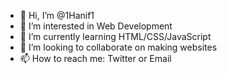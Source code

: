 - 👋 Hi, I’m @1Hanif1
- 👀 I’m interested in Web Development
- 🌱 I’m currently learning HTML/CSS/JavaScript
- 💞️ I’m looking to collaborate on making websites
- 📫 How to reach me: Twitter or Email

<!---
1Hanif1/1Hanif1 is a ✨ special ✨ repository because its `README.md` (this file) appears on your GitHub profile.
You can click the Preview link to take a look at your changes.
--->
